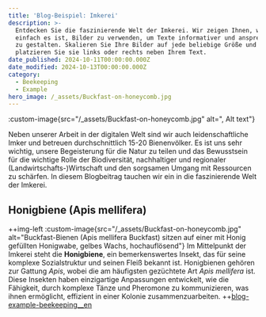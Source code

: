 ```yaml
---
title: 'Blog-Beispiel: Imkerei'
description: >-
  Entdecken Sie die faszinierende Welt der Imkerei. Wir zeigen Ihnen, wie
  einfach es ist, Bilder zu verwenden, um Texte informativer und ansprechender
  zu gestalten. Skalieren Sie Ihre Bilder auf jede beliebige Größe und
  platzieren Sie sie links oder rechts neben Ihrem Text.
date_published: 2024-10-11T00:00:00.000Z
date_modified: 2024-10-13T00:00:00.000Z
category:
  - Beekeeping
  - Example
hero_image: /_assets/Buckfast-on-honeycomb.jpg
---
```

:custom-image{src="/_assets/Buckfast-on-honeycomb.jpg" alt=", Alt text"}

Neben unserer Arbeit in der digitalen Welt sind wir auch leidenschaftliche Imker und betreuen durchschnittlich 15-20 Bienenvölker. Es ist uns sehr wichtig, unsere Begeisterung für die Natur zu teilen und das Bewusstsein für die wichtige Rolle der Biodiversität, nachhaltiger und regionaler (Landwirtschafts-)Wirtschaft und den sorgsamen Umgang mit Ressourcen zu schärfen. In diesem Blogbeitrag tauchen wir ein in die faszinierende Welt der Imkerei.

## Honigbiene (Apis mellifera)
++img-left
:custom-image{src="/_assets/Buckfast-on-honeycomb.jpg" alt="Buckfast-Bienen (Apis mellifera Buckfast) sitzen auf einer mit Honig gefüllten Honigwabe, gelbes Wachs, hochauflösend"}
Im Mittelpunkt der Imkerei steht die **Honigbiene**, ein bemerkenswertes Insekt, das für seine komplexe Sozialstruktur und seinen Fleiß bekannt ist. Honigbienen gehören zur Gattung *Apis*, wobei die am häufigsten gezüchtete Art *Apis mellifera* ist. Diese Insekten haben einzigartige Anpassungen entwickelt, wie die Fähigkeit, durch komplexe Tänze und Pheromone zu kommunizieren, was ihnen ermöglicht, effizient in einer Kolonie zusammenzuarbeiten.
++[blog-example-beekeeping__en](/blog-example-beekeeping__en.md/blog-example-beekeeping__en)
